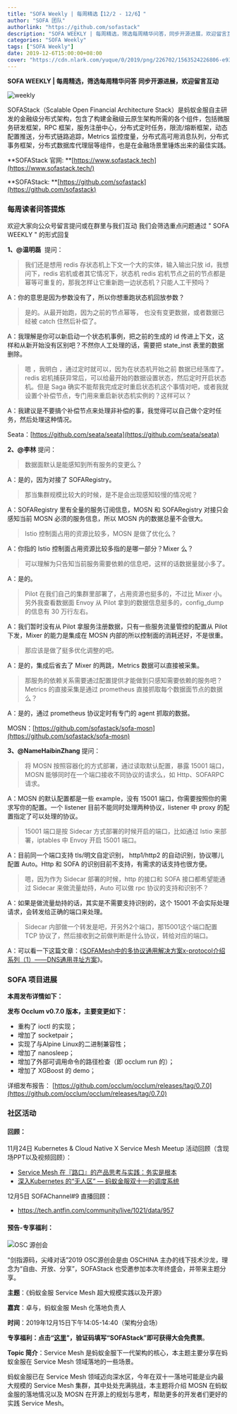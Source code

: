 ```yaml
---
title: "SOFA Weekly | 每周精选【12/2 - 12/6】"
author: "SOFA 团队"
authorlink: "https://github.com/sofastack"
description: "SOFA WEEKLY | 每周精选，筛选每周精华问答，同步开源进展，欢迎留言互动。"
categories: "SOFA Weekly"
tags: ["SOFA Weekly"]
date: 2019-12-6T15:00:00+08:00
cover: "https://cdn.nlark.com/yuque/0/2019/png/226702/1563524226806-e93607a3-1b77-4ca2-8c3c-0384ab966154.png"
---
```


**SOFA WEEKLY | 每周精选，筛选每周精华问答**
**同步开源进展，欢迎留言互动**

![weekly](https://cdn.nlark.com/yuque/0/2019/jpeg/226702/1562925824761-fc720f21-9622-437b-a783-0b0729eda119.jpeg)

SOFAStack（Scalable Open Financial Architecture Stack）是蚂蚁金服自主研发的金融级分布式架构，包含了构建金融级云原生架构所需的各个组件，包括微服务研发框架，RPC 框架，服务注册中心，分布式定时任务，限流/熔断框架，动态配置推送，分布式链路追踪，Metrics 监控度量，分布式高可用消息队列，分布式事务框架，分布式数据库代理层等组件，也是在金融场景里锤炼出来的最佳实践。

**SOFAStack 官网: **[https://www.sofastack.tech](https://www.sofastack.tech/)

**SOFAStack: **[https://github.com/sofastack](https://github.com/sofastack)

### 每周读者问答提炼

欢迎大家向公众号留言提问或在群里与我们互动
我们会筛选重点问题通过 " SOFA WEEKLY " 的形式回复

**1、@温明磊**  提问：

> 我们还是想用 redis 存状态机上下文一个大的实体，输入输出只放 id，我想问下，redis 宕机或者其它情况下，状态机 redis 宕机节点之前的节点都是幂等可重复的，那我怎样让它重新跑一边状态机？只能人工干预吗？

A：你的意思是因为参数没有了，所以你想重跑状态机回放参数？

> 是的。从最开始跑，因为之前的节点幂等， 也没有变更数据，或者数据已经被 catch 住然后补偿了。

A：我理解是你可以新启动一个状态机事例，把之前的生成的 id 传进上下文，这样和从新开始没有区别吧？不然你人工处理的话，需要把 state_inst 表里的数据删除。

> 嗯 ，我明白 ，通过定时就可以，因为在状态机开始之前 数据已经落库了。redis 宕机捕获异常后，可以给最开始的数据设置状态，然后定时开启状态机。但是 Saga 确实不能帮我完成定时重启状态机这个事情对吧，或者我就设置个补偿节点，专门用来重启新状态机实例的？这样可以？

A：我建议是不要搞个补偿节点来处理非补偿的事，我觉得可以自己做个定时任务，然后处理这种情况。

Seata：[https://github.com/seata/seata](https://github.com/seata/seata)

**2、@李林** 提问：

> 数据面默认是能感知到所有服务的变更么？

A：是的，因为对接了 SOFARegistry。

> 那当集群规模比较大的时候，是不是会出现感知较慢的情况呢？

A：SOFARegistry 里有全量的服务订阅信息，MOSN 和 SOFARegistry 对接只会感知当前 MOSN 必须的服务信息，所以 MOSN 内的数据总量不会很大。

> Istio 控制面占用的资源比较多，MOSN 是做了优化么？

A：你指的 Istio 控制面占用资源比较多指的是哪一部分？Mixer 么？

> 可以理解为只告知当前服务需要依赖的信息吧，这样的话数据量就小多了。

A：是的。

> Pilot 在我们自己的集群里部署了，占用资源也挺多的，不过比 Mixer 小。 另外我查看数据面 Envoy 从 Pilot 拿到的数据信息挺多的，config_dump 的信息有 30 万行左右。

A：我们暂时没有从 Pilot 拿服务注册数据，只有一些服务流量管控的配置从 Pilot 下发，Mixer 的能力是集成在 MOSN 内部的所以控制面的消耗还好，不是很重。

> 那应该是做了挺多优化调整的吧。

A：是的，集成后省去了 Mixer 的两跳，Metrics 数据可以直接被采集。

> 那服务的依赖关系需要通过配置提供才能做到只感知需要依赖的服务吧？Metrics 的直接采集是通过 prometheus 直接抓取每个数据面节点的数据么？

A：是的，通过 prometheus 协议定时有专门的 agent 抓取的数据。

MOSN：[https://github.com/sofastack/sofa-mosn](https://github.com/sofastack/sofa-mosn)

**3、@NameHaibinZhang** 提问：

> 将 MOSN 按照容器化的方式部署，通过读取默认配置，暴露 15001 端口，MOSN 能够同时在一个端口接收不同协议的请求么，如 Http、SOFARPC 请求。

A：MOSN 的默认配置都是一些 example，没有 15001 端口，你需要按照你的需求写你的配置。一个 listener 目前不能同时处理两种协议，listener 中 proxy 的配置指定了可以处理的协议。

> 15001 端口是按 Sidecar 方式部署的时候开启的端口，比如通过 Istio 来部署，iptables 中 Envoy 开启 15001 端口。

A：目前同一个端口支持 tls/明文自定识别， http1/http2 的自动识别，协议哪儿配置 Auto。Http 和 SOFA 的识别目前不支持，有需求的话支持也很方便。

> 嗯，因为作为 Sidecar 部署的时候，http 的接口和 SOFA 接口都希望能通过 Sidecar 来做流量劫持，Auto 可以做 rpc 协议的支持和识别不？

A：如果是做流量劫持的话，其实是不需要支持识别的，这个 15001 不会实际处理请求，会转发给正确的端口来处理。

> Sidecar 内部做一个转发是吧，开另外2个端口，那15001这个端口配置 TCP 协议了，然后接收到之前做判断是什么协议，转给对应的端口。

A：可以看一下这篇文章：《[SOFAMesh中的多协议通用解决方案x-protocol介绍系列（1）——DNS通用寻址方案](/blog/sofa-mesh-x-protocol-common-address-solution/)》。

### SOFA 项目进展

**本周发布详情如下：**

**发布 Occlum v0.7.0 版本，主要变更如下：**

- 重构了 ioctl 的实现；
- 增加了 socketpair；
- 实现了与Alpine Linux的二进制兼容性；
- 增加了 nanosleep；
- 增加了外部可调用命令的路径检查（即 occlum run 的）；
- 增加了 XGBoost 的 demo；

详细发布报告：
[https://github.com/occlum/occlum/releases/tag/0.7.0](https://github.com/occlum/occlum/releases/tag/0.7.0)

### 社区活动

#### 回顾：

11月24日 Kubernetes & Cloud Native X Service Mesh Meetup 活动回顾（含现场PPT以及视频回顾）：

- [Service Mesh 在『路口』的产品思考与实践：务实是根本](/blog/service-mesh-practice-in-production-at-ant-financial-wushi/)
- [深入Kubernetes 的“无人区” — 蚂蚁金服双十一的调度系统](/blog/kubernetes-practice-antfinal-shopping-festival/)

12月5日 SOFAChannel#9 直播回顾：

- https://tech.antfin.com/community/live/1021/data/957

#### 预告-专享福利：

![OSC 源创会](https://cdn.nlark.com/yuque/0/2019/png/226702/1575625658399-e8c74d62-13aa-4623-89a3-a7bd6e8bc8db.png)

“剑指源码，尖峰对话”2019 OSC源创会是由 OSCHINA 主办的线下技术沙龙，理念为“自由、开放、分享”，SOFAStack 也受邀参加本次年终盛会，并带来主题分享。

**主题**：《蚂蚁金服 Service Mesh 超大规模实践以及开源》

**嘉宾**：卓与，蚂蚁金服 Mesh 化落地负责人

**时间**：2019年12月15日下午14:05-14:40（架构分会场）

**专享福利：**点击“[**这里**](https://www.oschina.net/2019-shenzhen-ceremony)”，**验证码**填写“**SOFAStack**”即可获得大会**免费票**。

**Topic 简介**：Service Mesh 是蚂蚁金服下一代架构的核心，本主题主要分享在蚂蚁金服在 Service Mesh 领域落地的一些场景。

蚂蚁金服已在 Service Mesh 领域迈向深水区，今年在双十一落地可能是业内最大规模的 Service Mesh 集群，其中处处充满挑战，本主题将介绍 MOSN 在蚂蚁金服的落地情况以及 MOSN 在开源上的规划与思考，帮助更多的开发者们更好的实践 Service Mesh。

